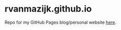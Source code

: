 # rvanmazijk.github.io

 Repo for my GitHub Pages blog/personal website [here](https://rvanmazijk.github.io/).
